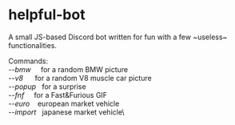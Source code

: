 # helpful-bot
A small JS-based Discord bot written for fun with a few ~useless~ functionalities.

Commands:\
--_bmw_&nbsp;&nbsp;&nbsp;&nbsp;    for a random BMW picture\
--_v8_&nbsp;&nbsp;&nbsp;&nbsp;&nbsp;     for a random V8 muscle car picture \
--_popup_&nbsp;&nbsp;  for a surprise \
--_fnf_&nbsp;&nbsp;&nbsp;&nbsp;    for a Fast&Furious GIF\
--_euro_&nbsp;&nbsp;&nbsp;   european market vehicle \
--_import_&nbsp;&nbsp; japanese market vehicle\
